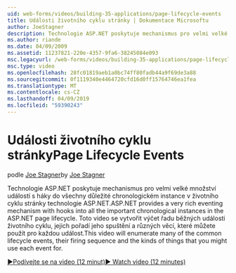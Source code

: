 ```yaml
---
uid: web-forms/videos/building-35-applications/page-lifecycle-events
title: Události životního cyklu stránky | Dokumentace Microsoftu
author: JoeStagner
description: Technologie ASP.NET poskytuje mechanismus pro velmi velké množství událostí s háky do všechny důležité chronologickém instance v životního cyklu stránky technologie ASP.NET. Toto video se výčtu...
ms.author: riande
ms.date: 04/09/2009
ms.assetid: 11237821-220e-4357-9fa6-38245084e093
msc.legacyurl: /web-forms/videos/building-35-applications/page-lifecycle-events
msc.type: video
ms.openlocfilehash: 28fc01819aeb1a0bc74ff80fadb44a9f69de3a88
ms.sourcegitcommit: 0f1119340e4464720cfd16d0ff15764746ea1fea
ms.translationtype: MT
ms.contentlocale: cs-CZ
ms.lasthandoff: 04/09/2019
ms.locfileid: "59390243"
---
```

# <a name="page-lifecycle-events"></a><span data-ttu-id="5895e-104">Události životního cyklu stránky</span><span class="sxs-lookup"><span data-stu-id="5895e-104">Page Lifecycle Events</span></span>

<span data-ttu-id="5895e-105">podle [Joe Stagner](https://github.com/JoeStagner)</span><span class="sxs-lookup"><span data-stu-id="5895e-105">by [Joe Stagner](https://github.com/JoeStagner)</span></span>

<span data-ttu-id="5895e-106">Technologie ASP.NET poskytuje mechanismus pro velmi velké množství událostí s háky do všechny důležité chronologickém instance v životního cyklu stránky technologie ASP.NET.</span><span class="sxs-lookup"><span data-stu-id="5895e-106">ASP.NET provides a very rich eventing mechanism with hooks into all the important chronological instances in the ASP.NET page lifecycle.</span></span> <span data-ttu-id="5895e-107">Toto video se vytvořit výčet řadu běžných události životního cyklu, jejich pořadí jeho spuštění a různých věcí, které můžete použít pro každou událost.</span><span class="sxs-lookup"><span data-stu-id="5895e-107">This video will enumerate many of the common lifecycle events, their firing sequence and the kinds of things that you might use each event for.</span></span>

[<span data-ttu-id="5895e-108">&#9654;Podívejte se na video (12 minut)</span><span class="sxs-lookup"><span data-stu-id="5895e-108">&#9654; Watch video (12 minutes)</span></span>](https://channel9.msdn.com/Blogs/ASP-NET-Site-Videos/page-lifecycle-events)
